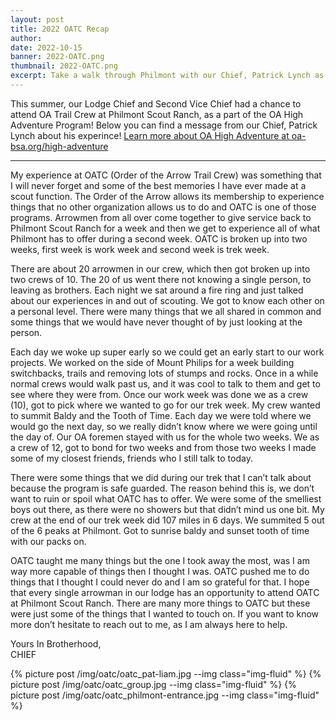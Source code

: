 ```yaml
---
layout: post
title: 2022 OATC Recap
author:
date: 2022-10-15
banner: 2022-OATC.png
thumbnail: 2022-OATC.png
excerpt: Take a walk through Philmont with our Chief, Patrick Lynch as he guides us through the adventure he had this past summer.
---
```


This summer, our Lodge Chief and Second Vice Chief had a chance to attend OA Trail Crew at Philmont Scout Ranch, as a part of the OA High Adventure Program! Below you can find a message from our Chief, Patrick Lynch about his experince! [Learn more about OA High Adventure at oa-bsa.org/high-adventure](https://oa-bsa.org/high-adventure)

<hr>

My experience at OATC (Order of the Arrow Trail Crew) was something that I will never forget and some of the best memories I have ever made at a scout function. The Order of the Arrow allows its membership to experience things that no other organization allows us to do and OATC is one of those programs. Arrowmen from all over come together to give service back to Philmont Scout Ranch for a week and then we get to experience all of what Philmont has to offer during a second week. OATC is broken up into two weeks, first week is work week and second week is trek week.

There are about 20 arrowmen in our crew, which then got broken up into two crews of 10. The 20 of us went there not knowing a single person, to leaving as brothers. Each night we sat around a fire ring and just talked about our experiences in and out of scouting. We got to know each other on a personal level. There were many things that we all shared in common and some things that we would have never thought of by just looking at the person.

Each day we woke up super early so we could get an early start to our work projects. We worked on the side of Mount Philips for a week building switchbacks, trails and removing lots of stumps and rocks. Once in a while normal crews would walk past us, and it was cool to talk to them and get to see where they were from. Once our work week was done we as a crew (10), got to pick where we wanted to go for our trek week. My crew wanted to summit Baldy and the Tooth of Time. Each day we were told where we would go the next day, so we really didn’t know where we were going until the day of. Our OA foremen stayed with us for the whole two weeks. We as a crew of 12, got to bond for two weeks and from those two weeks I made some of my closest friends, friends who I still talk to today.

There were some things that we did during our trek that I can’t talk about because the program is safe guarded. The reason behind this is, we don’t want to ruin or spoil what OATC has to offer. We were some of the smelliest boys out there, as there were no showers but that didn’t mind us one bit. My crew at the end of our trek week did 107 miles in 6 days. We summited 5 out of the 6 peaks at Philmont. Got to sunrise baldy and sunset tooth of time with our packs on. 

OATC taught me many things but the one I took away the most, was I am way more capable of things then I thought I was. OATC pushed me to do things that I thought I could never do and I am so grateful for that. I hope that every single arrowman in our lodge has an opportunity to attend OATC at Philmont Scout Ranch. There are many more things to OATC but these were just some of the things that I wanted to touch on. If you want to know more don’t hesitate to reach out to me, as I am always here to help. 

Yours In Brotherhood,  
CHIEF     

{% picture post /img/oatc/oatc_pat-liam.jpg --img class="img-fluid" %}
{% picture post /img/oatc/oatc_group.jpg --img class="img-fluid" %}
{% picture post /img/oatc/oatc_philmont-entrance.jpg --img class="img-fluid" %}
